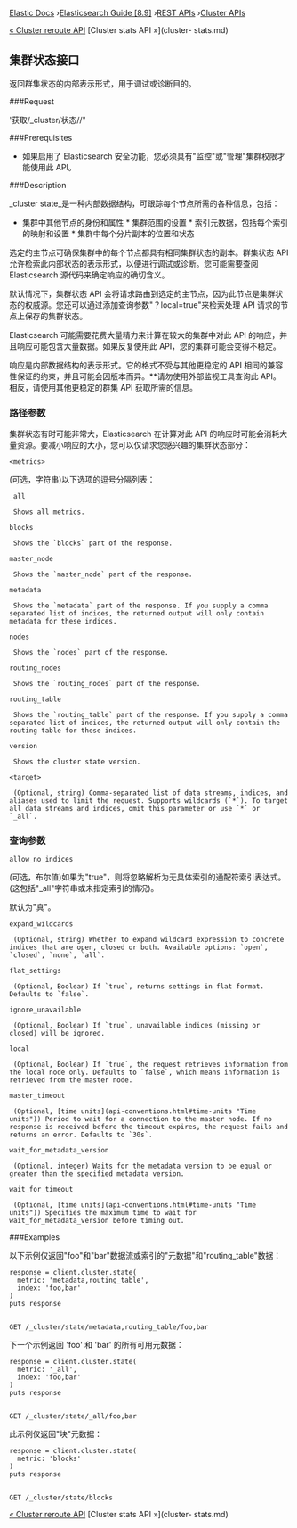 

[Elastic Docs](/guide/) ›[Elasticsearch Guide [8.9]](index.md) ›[REST
APIs](rest-apis.md) ›[Cluster APIs](cluster.md)

[« Cluster reroute API](cluster-reroute.md) [Cluster stats API »](cluster-
stats.md)

## 集群状态接口

返回群集状态的内部表示形式，用于调试或诊断目的。

###Request

'获取/_cluster/状态/<metrics>/<target>"

###Prerequisites

* 如果启用了 Elasticsearch 安全功能，您必须具有"监控"或"管理"集群权限才能使用此 API。

###Description

_cluster state_是一种内部数据结构，可跟踪每个节点所需的各种信息，包括：

* 集群中其他节点的身份和属性 * 集群范围的设置 * 索引元数据，包括每个索引的映射和设置 * 集群中每个分片副本的位置和状态

选定的主节点可确保集群中的每个节点都具有相同集群状态的副本。群集状态 API 允许检索此内部状态的表示形式，以便进行调试或诊断。您可能需要查阅 Elasticsearch 源代码来确定响应的确切含义。

默认情况下，集群状态 API 会将请求路由到选定的主节点，因为此节点是集群状态的权威源。您还可以通过添加查询参数"？local=true"来检索处理 API 请求的节点上保存的集群状态。

Elasticsearch 可能需要花费大量精力来计算在较大的集群中对此 API 的响应，并且响应可能包含大量数据。如果反复使用此 API，您的集群可能会变得不稳定。

响应是内部数据结构的表示形式。它的格式不受与其他更稳定的 API 相同的兼容性保证的约束，并且可能会因版本而异。**请勿使用外部监视工具查询此 API。 相反，请使用其他更稳定的群集 API 获取所需的信息。

### 路径参数

集群状态有时可能非常大，Elasticsearch 在计算对此 API 的响应时可能会消耗大量资源。要减小响应的大小，您可以仅请求您感兴趣的集群状态部分：

`<metrics>`

    

(可选，字符串)以下选项的逗号分隔列表：

`_all`

     Shows all metrics. 
`blocks`

     Shows the `blocks` part of the response. 
`master_node`

     Shows the `master_node` part of the response. 
`metadata`

     Shows the `metadata` part of the response. If you supply a comma separated list of indices, the returned output will only contain metadata for these indices. 
`nodes`

     Shows the `nodes` part of the response. 
`routing_nodes`

     Shows the `routing_nodes` part of the response. 
`routing_table`

     Shows the `routing_table` part of the response. If you supply a comma separated list of indices, the returned output will only contain the routing table for these indices. 
`version`

     Shows the cluster state version. 

`<target>`

     (Optional, string) Comma-separated list of data streams, indices, and aliases used to limit the request. Supports wildcards (`*`). To target all data streams and indices, omit this parameter or use `*` or `_all`. 

### 查询参数

`allow_no_indices`

    

(可选，布尔值)如果为"true"，则将忽略解析为无具体索引的通配符索引表达式。(这包括"_all"字符串或未指定索引的情况)。

默认为"真"。

`expand_wildcards`

     (Optional, string) Whether to expand wildcard expression to concrete indices that are open, closed or both. Available options: `open`, `closed`, `none`, `all`. 
`flat_settings`

     (Optional, Boolean) If `true`, returns settings in flat format. Defaults to `false`. 
`ignore_unavailable`

     (Optional, Boolean) If `true`, unavailable indices (missing or closed) will be ignored. 
`local`

     (Optional, Boolean) If `true`, the request retrieves information from the local node only. Defaults to `false`, which means information is retrieved from the master node. 
`master_timeout`

     (Optional, [time units](api-conventions.html#time-units "Time units")) Period to wait for a connection to the master node. If no response is received before the timeout expires, the request fails and returns an error. Defaults to `30s`. 
`wait_for_metadata_version`

     (Optional, integer) Waits for the metadata version to be equal or greater than the specified metadata version. 
`wait_for_timeout`

     (Optional, [time units](api-conventions.html#time-units "Time units")) Specifies the maximum time to wait for wait_for_metadata_version before timing out. 

###Examples

以下示例仅返回"foo"和"bar"数据流或索引的"元数据"和"routing_table"数据：

    
    
    response = client.cluster.state(
      metric: 'metadata,routing_table',
      index: 'foo,bar'
    )
    puts response
    
    
    GET /_cluster/state/metadata,routing_table/foo,bar

下一个示例返回 'foo' 和 'bar' 的所有可用元数据：

    
    
    response = client.cluster.state(
      metric: '_all',
      index: 'foo,bar'
    )
    puts response
    
    
    GET /_cluster/state/_all/foo,bar

此示例仅返回"块"元数据：

    
    
    response = client.cluster.state(
      metric: 'blocks'
    )
    puts response
    
    
    GET /_cluster/state/blocks

[« Cluster reroute API](cluster-reroute.md) [Cluster stats API »](cluster-
stats.md)
